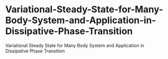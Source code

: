 # Variational-Steady-State-for-Many-Body-System-and-Application-in-Dissipative-Phase-Transition
Variational Steady State for Many Body System and Application in Dissipative Phase Transition
